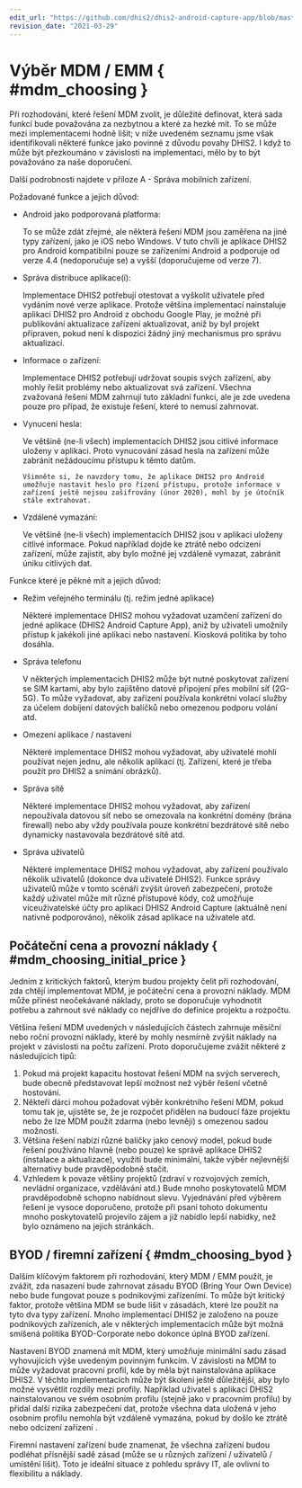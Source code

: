 ```yaml
---
edit_url: "https://github.com/dhis2/dhis2-android-capture-app/blob/master/docs/src/commonmark/en/content/mdm/choosing-an-mdm.md"
revision_date: "2021-03-29"
---
```


# Výběr MDM / EMM { #mdm_choosing }

Při rozhodování, které řešení MDM zvolit, je důležité definovat, která sada funkcí bude považována za nezbytnou a které za hezké mít. To se může mezi implementacemi hodně lišit; v níže uvedeném seznamu jsme však identifikovali některé funkce jako povinné z důvodu povahy DHIS2. I když to může být přezkoumáno v závislosti na implementaci, mělo by to být považováno za naše doporučení.

Další podrobnosti najdete v příloze A - Správa mobilních zařízení.

Požadované funkce a jejich důvod:

- Android jako podporovaná platforma:

  To se může zdát zřejmé, ale některá řešení MDM jsou zaměřena na jiné typy zařízení, jako je iOS nebo Windows. V tuto chvíli je aplikace DHIS2 pro Android kompatibilní pouze se zařízeními Android a podporuje od verze 4.4 (nedoporučuje se) a vyšší (doporučujeme od verze 7).

- Správa distribuce aplikace(í):

  Implementace DHIS2 potřebují otestovat a vyškolit uživatele před vydáním nové verze aplikace. Protože většina implementací nainstaluje aplikaci DHIS2 pro Android z obchodu Google Play, je možné při publikování aktualizace zařízení aktualizovat, aniž by byl projekt připraven, pokud není k dispozici žádný jiný mechanismus pro správu aktualizací.

- Informace o zařízení:

  Implementace DHIS2 potřebují udržovat soupis svých zařízení, aby mohly řešit problémy nebo aktualizovat svá zařízení. Všechna zvažovaná řešení MDM zahrnují tuto základní funkci, ale je zde uvedena pouze pro případ, že existuje řešení, které to nemusí zahrnovat.

- Vynucení hesla:

  Ve většině (ne-li všech) implementacích DHIS2 jsou citlivé informace uloženy v aplikaci. Proto vynucování zásad hesla na zařízení může zabránit nežádoucímu přístupu k těmto datům.

      Všimněte si, že navzdory tomu, že aplikace DHIS2 pro Android umožňuje nastavit heslo pro řízení přístupu, protože informace v zařízení ještě nejsou zašifrovány (únor 2020), mohl by je útočník stále extrahovat.

- Vzdálené vymazání:

  Ve většině (ne-li všech) implementacích DHIS2 jsou v aplikaci uloženy citlivé informace. Pokud například dojde ke ztrátě nebo odcizení zařízení, může zajistit, aby bylo možné jej vzdáleně vymazat, zabránit úniku citlivých dat.

Funkce které je pěkné mít a jejich důvod:

- Režim veřejného terminálu (tj. režim jedné aplikace)

  Některé implementace DHIS2 mohou vyžadovat uzamčení zařízení do jedné aplikace (DHIS2 Android Capture App), aniž by uživateli umožnily přístup k jakékoli jiné aplikaci nebo nastavení. Kiosková politika by toho dosáhla.

- Správa telefonu

  V některých implementacích DHIS2 může být nutné poskytovat zařízení se SIM kartami, aby bylo zajištěno datové připojení přes mobilní síť (2G-5G). To může vyžadovat, aby zařízení používala konkrétní volací služby za účelem dobíjení datových balíčků nebo omezenou podporu volání atd.

- Omezení aplikace / nastavení

  Některé implementace DHIS2 mohou vyžadovat, aby uživatelé mohli používat nejen jednu, ale několik aplikací (tj. Zařízení, které je třeba použít pro DHIS2 a snímání obrázků).

- Správa sítě

  Některé implementace DHIS2 mohou vyžadovat, aby zařízení nepoužívala datovou síť nebo se omezovala na konkrétní domény (brána firewall) nebo aby vždy používala pouze konkrétní bezdrátové sítě nebo dynamicky nastavovala bezdrátové sítě atd.

- Správa uživatelů

  Některé implementace DHIS2 mohou vyžadovat, aby zařízení používalo několik uživatelů (dokonce dva uživatelé DHIS2). Funkce správy uživatelů může v tomto scénáři zvýšit úroveň zabezpečení, protože každý uživatel může mít různé přístupové kódy, což umožňuje víceuživatelské účty pro aplikaci DHIS2 Android Capture (aktuálně není nativně podporováno), několik zásad aplikace na uživatele atd.

## Počáteční cena a provozní náklady { #mdm_choosing_initial_price }

Jedním z kritických faktorů, kterým budou projekty čelit při rozhodování, zda chtějí implementovat MDM, je počáteční cena a provozní náklady. MDM může přinést neočekávané náklady, proto se doporučuje vyhodnotit potřebu a zahrnout své náklady co nejdříve do definice projektu a rozpočtu.

Většina řešení MDM uvedených v následujících částech zahrnuje měsíční nebo roční provozní náklady, které by mohly nesmírně zvýšit náklady na projekt v závislosti na počtu zařízení. Proto doporučujeme zvážit některé z následujících tipů:

1. Pokud má projekt kapacitu hostovat řešení MDM na svých serverech, bude obecně představovat lepší možnost než výběr řešení včetně hostování.
2. Někteří dárci mohou požadovat výběr konkrétního řešení MDM, pokud tomu tak je, ujistěte se, že je rozpočet přidělen na budoucí fáze projektu nebo že lze MDM použít zdarma (nebo levněji) s omezenou sadou možností.
3. Většina řešení nabízí různé balíčky jako cenový model, pokud bude řešení používáno hlavně (nebo pouze) ke správě aplikace DHIS2 (instalace a aktualizace), využití bude minimální, takže výběr nejlevnější alternativy bude pravděpodobně stačit.
4. Vzhledem k povaze většiny projektů (zdraví v rozvojových zemích, nevládní organizace, vzdělávání atd.) Bude mnoho poskytovatelů MDM pravděpodobně schopno nabídnout slevu. Vyjednávání před výběrem řešení je vysoce doporučeno, protože při psaní tohoto dokumentu mnoho poskytovatelů projevilo zájem a již nabídlo lepší nabídky, než bylo oznámeno na jejich stránkách.

## BYOD / firemní zařízení { #mdm_choosing_byod }

Dalším klíčovým faktorem při rozhodování, který MDM / EMM použít, je zvážit, zda nasazení bude zahrnovat zásadu BYOD (Bring Your Own Device) nebo bude fungovat pouze s podnikovými zařízeními. To může být kritický faktor, protože většina MDM se bude lišit v zásadách, které lze použít na tyto dva typy zařízení. Mnoho implementací DHIS2 je založeno na pouze podnikových zařízeních, ale v některých implementacích může být možná smíšená politika BYOD-Corporate nebo dokonce úplná BYOD zařízení.

Nastavení BYOD znamená mít MDM, který umožňuje minimální sadu zásad vyhovujících výše uvedeným povinným funkcím. V závislosti na MDM to může vyžadovat pracovní profil, kde by měla být nainstalována aplikace DHIS2. V těchto implementacích může být školení ještě důležitější, aby bylo možné vysvětlit rozdíly mezi profily. Například uživatel s aplikací DHIS2 nainstalovanou ve svém osobním profilu (stejně jako v pracovním profilu) by přidal další rizika zabezpečení dat, protože všechna data uložená v jeho osobním profilu nemohla být vzdáleně vymazána, pokud by došlo ke ztrátě nebo odcizení zařízení .

Firemní nastavení zařízení bude znamenat, že všechna zařízení budou podléhat přísnější sadě zásad (může se u různých zařízení / uživatelů / umístění lišit). Toto je ideální situace z pohledu správy IT, ale ovlivní to flexibilitu a náklady.
